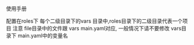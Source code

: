 使用手册

配置在roles下  每个二级目录下的vars 目录中,roles目录下的二级目录代表一个项目
注意 file目录中的文件跟 vars main.yaml对应, 一般情况下请不要修改 vars目录下 main.yaml中的变量名





